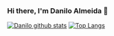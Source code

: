 ### Hi there, I'm Danilo Almeida 👋

[![Danilo github stats](https://github-readme-stats.vercel.app/api?username=danilo94)](https://github.com/anuraghazra/github-readme-stats)
[![Top Langs](https://github-readme-stats.vercel.app/api/top-langs/?username=danilo94&layout=compact)](https://github.com/anuraghazra/github-readme-stats)

<!--
**danilo94/danilo94** is a ✨ _special_ ✨ repository because its `README.md` (this file) appears on your GitHub profile.

Here are some ideas to get you started:

- 🔭 I’m currently working on ...
- 🌱 I’m currently learning ...
- 👯 I’m looking to collaborate on ...
- 🤔 I’m looking for help with ...
- 💬 Ask me about ...
- 📫 How to reach me: ...
- 😄 Pronouns: ...
- ⚡ Fun fact: ...
-->

